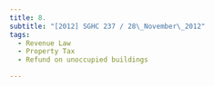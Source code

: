```yaml
---
title: 8. 
subtitle: "[2012] SGHC 237 / 28\_November\_2012"
tags:
  - Revenue Law
  - Property Tax
  - Refund on unoccupied buildings

---
```



